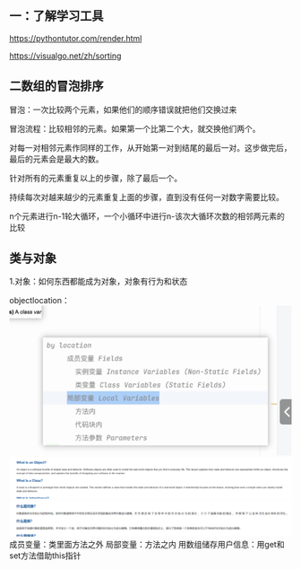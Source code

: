 ## 一：了解学习工具
https://pythontutor.com/render.html

https://visualgo.net/zh/sorting

## 二数组的冒泡排序
冒泡：一次比较两个元素，如果他们的顺序错误就把他们交换过来

冒泡流程：比较相邻的元素。如果第一个比第二个大，就交换他们两个。

对每一对相邻元素作同样的工作，从开始第一对到结尾的最后一对。这步做完后，最后的元素会是最大的数。

针对所有的元素重复以上的步骤，除了最后一个。

持续每次对越来越少的元素重复上面的步骤，直到没有任何一对数字需要比较。

n个元素进行n-1轮大循环，一个小循环中进行n-该次大循环次数的相邻两元素的比较
## 类与对象
1.对象：如何东西都能成为对象，对象有行为和状态

objectlocation：
![img.png](img/object.png)
![img.png](img/img1.png)
![img_1.png](img/img2.png)
成员变量：类里面方法之外
局部变量：方法之内
用数组储存用户信息：用get和set方法借助this指针